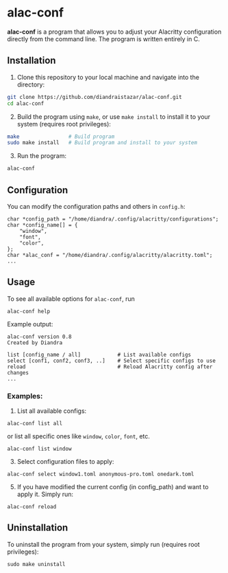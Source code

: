 # alac-conf

**alac-conf** is a program that allows you to adjust your Alacritty configuration directly from the command line. The program is written entirely in C.

## Installation
1. Clone this repository to your local machine and navigate into the directory:
```bash
git clone https://github.com/diandraistazar/alac-conf.git
cd alac-conf
```
2. Build the program using ```make```, or use ```make install``` to install it to your system (requires root privileges):
```bash
make                # Build program
sudo make install   # Build program and install to your system
```
3. Run the program:
```bash
alac-conf
```

## Configuration
You can modify the configuration paths and others in ```config.h```:
```
char *config_path = "/home/diandra/.config/alacritty/configurations";
char *config_name[] = {
	"window",
	"font",
	"color",
};
char *alac_conf = "/home/diandra/.config/alacritty/alacritty.toml";
...
```

## Usage
To see all available options for ```alac-conf```, run
```
alac-conf help
```
Example output:
```
alac-conf version 0.8
Created by Diandra

list [config_name / all]            # List available configs
select [conf1, conf2, conf3, ..]    # Select specific configs to use
reload                              # Reload Alacritty config after changes
...
```

### Examples:
1. List all available configs:
```
alac-conf list all
```
or list all specific ones like ```window```, ```color```, ```font```, etc.
```
alac-conf list window
```

3. Select configuration files to apply:
```
alac-conf select window1.toml anonymous-pro.toml onedark.toml
```

5. If you have modified the current config (in config_path) and want to apply it. Simply run:
```
alac-conf reload
```

## Uninstallation
To uninstall the program from your system, simply run (requires root privileges):
```
sudo make uninstall
```
